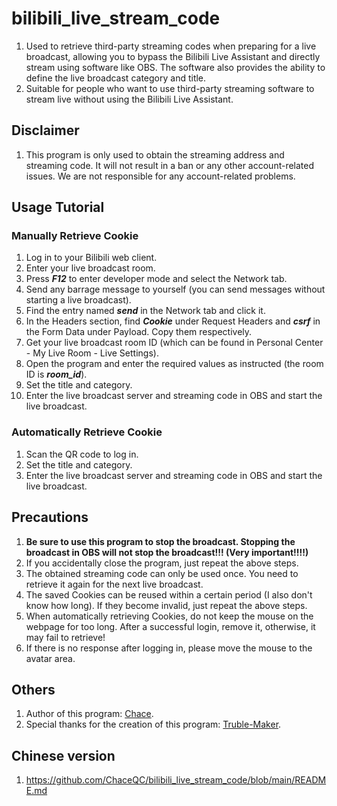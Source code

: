 # bilibili_live_stream_code
1. Used to retrieve third-party streaming codes when preparing for a live broadcast, allowing you to bypass the Bilibili Live Assistant and directly stream using software like OBS. The software also provides the ability to define the live broadcast category and title.
2. Suitable for people who want to use third-party streaming software to stream live without using the Bilibili Live Assistant.

## Disclaimer

1. This program is only used to obtain the streaming address and streaming code. It will not result in a ban or any other account-related issues. We are not responsible for any account-related problems.

## Usage Tutorial

### Manually Retrieve Cookie

1. Log in to your Bilibili web client.
2. Enter your live broadcast room.
3. Press ***F12*** to enter developer mode and select the Network tab.
4. Send any barrage message to yourself (you can send messages without starting a live broadcast).
5. Find the entry named ***send*** in the Network tab and click it.
6. In the Headers section, find ***Cookie*** under Request Headers and ***csrf*** in the Form Data under Payload. Copy them respectively.
7. Get your live broadcast room ID (which can be found in Personal Center - My Live Room - Live Settings).
8. Open the program and enter the required values as instructed (the room ID is ***room_id***).
9. Set the title and category.
10. Enter the live broadcast server and streaming code in OBS and start the live broadcast.

### Automatically Retrieve Cookie

1. Scan the QR code to log in.
2. Set the title and category.
3. Enter the live broadcast server and streaming code in OBS and start the live broadcast.

## Precautions

1. **Be sure to use this program to stop the broadcast. Stopping the broadcast in OBS will not stop the broadcast!!! (Very important!!!!)**
2. If you accidentally close the program, just repeat the above steps.
3. The obtained streaming code can only be used once. You need to retrieve it again for the next live broadcast.
4. The saved Cookies can be reused within a certain period (I also don't know how long). If they become invalid, just repeat the above steps.
5. When automatically retrieving Cookies, do not keep the mouse on the webpage for too long. After a successful login, remove it, otherwise, it may fail to retrieve!
6. If there is no response after logging in, please move the mouse to the avatar area.

## Others

1. Author of this program: [Chace](https://github.com/ChaceQC).  
2. Special thanks for the creation of this program: [Truble-Maker](https://github.com/Truble-Maker).

## Chinese version
1. https://github.com/ChaceQC/bilibili_live_stream_code/blob/main/README.md
